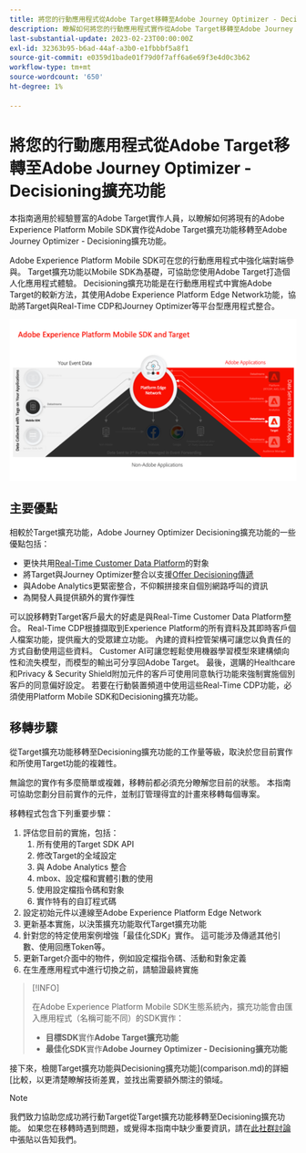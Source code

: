 ```yaml
---
title: 將您的行動應用程式從Adobe Target移轉至Adobe Journey Optimizer - Decisioning擴充功能
description: 瞭解如何將您的行動應用程式實作從Adobe Target移轉至Adobe Journey Optimizer - Decisioning擴充功能
last-substantial-update: 2023-02-23T00:00:00Z
exl-id: 32363b95-b6ad-44af-a3b0-e1fbbbf5a8f1
source-git-commit: e0359d1bade01f79d0f7aff6a6e69f3e4d0c3b62
workflow-type: tm+mt
source-wordcount: '650'
ht-degree: 1%

---
```


# 將您的行動應用程式從Adobe Target移轉至Adobe Journey Optimizer - Decisioning擴充功能

本指南適用於經驗豐富的Adobe Target實作人員，以瞭解如何將現有的Adobe Experience Platform Mobile SDK實作從Adobe Target擴充功能移轉至Adobe Journey Optimizer - Decisioning擴充功能。

Adobe Experience Platform Mobile SDK可在您的行動應用程式中強化端對端參與。 Target擴充功能以Mobile SDK為基礎，可協助您使用Adobe Target打造個人化應用程式體驗。 Decisioning擴充功能是在行動應用程式中實施Adobe Target的較新方法，其使用Adobe Experience Platform Edge Network功能，協助將Target與Real-Time CDP和Journey Optimizer等平台型應用程式整合。

![圖表顯示透過具有Decisioning擴充功能的Edge Network連線至Target的行動裝置SDK](assets/datacollection.png)

## 主要優點

相較於Target擴充功能，Adobe Journey Optimizer Decisioning擴充功能的一些優點包括：

* 更快共用[Real-Time Customer Data Platform](https://experienceleague.adobe.com/en/docs/platform-learn/tutorials/destinations/target/next-hit-personalization)的對象
* 將Target與Journey Optimizer整合以支援[Offer Decisioning傳遞](https://experienceleague.adobe.com/en/docs/target/using/integrate/ajo/offer-decision)
* 與Adobe Analytics更緊密整合，不仰賴拼接來自個別網路呼叫的資訊
* 為開發人員提供額外的實作彈性

可以說移轉對Target客戶最大的好處是與Real-Time Customer Data Platform整合。 Real-Time CDP根據擷取到Experience Platform的所有資料及其即時客戶個人檔案功能，提供龐大的受眾建立功能。 內建的資料控管架構可讓您以負責任的方式自動使用這些資料。 Customer AI可讓您輕鬆使用機器學習模型來建構傾向性和流失模型，而模型的輸出可分享回Adobe Target。 最後，選購的Healthcare和Privacy &amp; Security Shield附加元件的客戶可使用同意執行功能來強制實施個別客戶的同意偏好設定。 若要在行動裝置頻道中使用這些Real-Time CDP功能，必須使用Platform Mobile SDK和Decisioning擴充功能。

## 移轉步驟

從Target擴充功能移轉至Decisioning擴充功能的工作量等級，取決於您目前實作和所使用Target功能的複雜性。

無論您的實作有多麼簡單或複雜，移轉前都必須充分瞭解您目前的狀態。 本指南可協助您劃分目前實作的元件，並制訂管理得宜的計畫來移轉每個專案。

移轉程式包含下列重要步驟：

1. 評估您目前的實施，包括：
   1. 所有使用的Target SDK API
   1. 修改Target的全域設定
   1. 與 Adobe Analytics 整合
   1. mbox、設定檔和實體引數的使用
   1. 使用設定檔指令碼和對象
   1. 實作特有的自訂程式碼
1. 設定初始元件以連線至Adobe Experience Platform Edge Network
1. 更新基本實施，以決策擴充功能取代Target擴充功能
1. 針對您的特定使用案例增強「最佳化SDK」實作。 這可能涉及傳遞其他引數、使用回應Token等。
1. 更新Target介面中的物件，例如設定檔指令碼、活動和對象定義
1. 在生產應用程式中進行切換之前，請驗證最終實施


>[!INFO]
>
>在Adobe Experience Platform Mobile SDK生態系統內，擴充功能會由匯入應用程式（名稱可能不同）的SDK實作：
>
> * **目標SDK**&#x200B;實作&#x200B;**Adobe Target擴充功能**
> * **最佳化SDK**&#x200B;實作&#x200B;**Adobe Journey Optimizer - Decisioning擴充功能**

接下來，檢閱Target擴充功能與Decisioning擴充功能](comparison.md)的詳細[比較，以更清楚瞭解技術差異，並找出需要額外關注的領域。

>[!NOTE]
>
>我們致力協助您成功將行動Target從Target擴充功能移轉至Decisioning擴充功能。 如果您在移轉時遇到問題，或覺得本指南中缺少重要資訊，請在[此社群討論](https://experienceleaguecommunities.adobe.com/t5/adobe-experience-platform-data/tutorial-discussion-migrate-adobe-target-to-mobile-sdk-on-edge/m-p/747484#M625)中張貼以告知我們。
